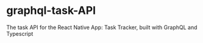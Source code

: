 # graphql-task-API
The task API for the React Native App: Task Tracker, built with GraphQL and Typescript
